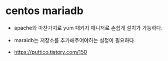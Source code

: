 # centos mariadb
- apache와 마찬가지로 yum 패키지 매니저로 손쉽게 설치가 가능하다.
- maraidb는 저장소를 추가해주어야하는 설정이 필요하다.

- https://puttico.tistory.com/150
